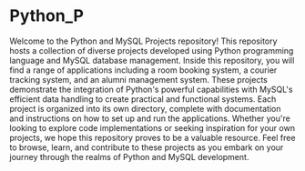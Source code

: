 # Python_P
Welcome to the Python and MySQL Projects repository! This repository hosts a collection of diverse projects developed using Python programming language and MySQL database management. Inside this repository, you will find a range of applications including a room booking system, a courier tracking system, and an alumni management system. These projects demonstrate the integration of Python's powerful capabilities with MySQL's efficient data handling to create practical and functional systems. Each project is organized into its own directory, complete with documentation and instructions on how to set up and run the applications. Whether you're looking to explore code implementations or seeking inspiration for your own projects, we hope this repository proves to be a valuable resource. Feel free to browse, learn, and contribute to these projects as you embark on your journey through the realms of Python and MySQL development.
